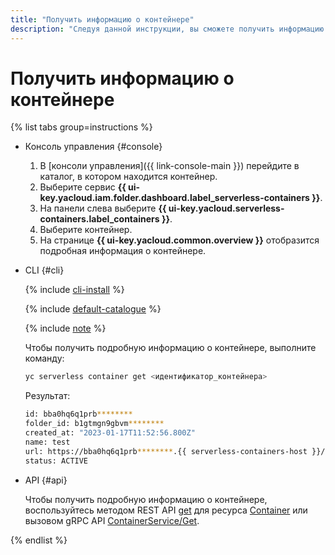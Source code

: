 ```yaml
---
title: "Получить информацию о контейнере"
description: "Следуя данной инструкции, вы сможете получить информацию о контейнере."
---
```


# Получить информацию о контейнере

{% list tabs group=instructions %}

- Консоль управления {#console}

    1. В [консоли управления]({{ link-console-main }}) перейдите в каталог, в котором находится контейнер.
    1. Выберите сервис **{{ ui-key.yacloud.iam.folder.dashboard.label_serverless-containers }}**.
    1. На панели слева выберите **{{ ui-key.yacloud.serverless-containers.label_containers }}**.
    1. Выберите контейнер.
    1. На странице **{{ ui-key.yacloud.common.overview }}** отобразится подробная информация о контейнере.

- CLI {#cli}

    {% include [cli-install](../../_includes/cli-install.md) %}

    {% include [default-catalogue](../../_includes/default-catalogue.md) %}

    {% include [note](../../_includes/serverless-containers/sc-list-note.md) %}

    Чтобы получить подробную информацию о контейнере, выполните команду:

    ```bash
    yc serverless container get <идентификатор_контейнера>
    ```
    Результат:
    ```bash
    id: bba0hq6q1prb********
    folder_id: b1gtmgn9gbvm********
    created_at: "2023-01-17T11:52:56.800Z"
    name: test
    url: https://bba0hq6q1prb********.{{ serverless-containers-host }}/
    status: ACTIVE
    ```

- API {#api}

  Чтобы получить подробную информацию о контейнере, воспользуйтесь методом REST API [get](../containers/api-ref/Container/get.md) для ресурса [Container](../containers/api-ref/Container/index.md) или вызовом gRPC API [ContainerService/Get](../containers/api-ref/grpc/container_service.md#Get).

{% endlist %}
